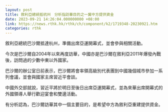 ```yaml
---
layout: post
title: 敘利亞總統抵杭州　分析指訪華目的之一冀中方提供資金
date: 2023-09-21 14:26:04.000000000 +08:00
link: https://news.rthk.hk/rthk/ch/component/k2/1719348-20230921.htm
categories: rthk
---
```


敘利亞總統巴沙爾抵達杭州，準備出席亞運開幕式，並會參與相關活動。

今次是巴沙爾自2004年以來再度訪華，中國亦是巴沙爾在敘利亞2011年爆發內戰後，訪問過的少數中東以外國家。

巴沙爾的辦公室日前表示，巴沙爾將會率領高級別代表團到中國幾個城市參加一系列會議，並會與國家主席習近平會談。

中國外交部就說，習近平將於明日至後日出席亞運開幕式，並為來華出席開幕式的外國領導人舉行歡迎宴會和雙邊活動。

有分析認為，巴沙爾訪華其中一個主要目的，是希望中方為敘利亞重建提供資金。
